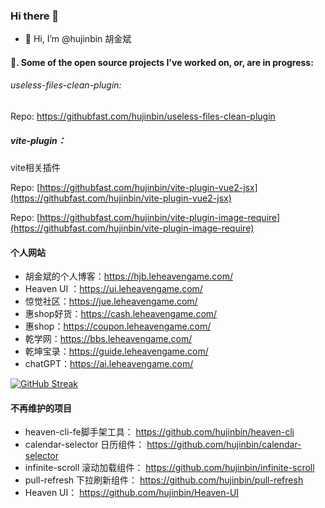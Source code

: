 ### Hi there 👋

- 👋 Hi, I’m @hujinbin 胡金斌
<!-- - 👀 I’m interested in ... -->
<!-- - 🌱 I’m currently learning ... -->
<!-- - 💞️ I’m looking to collaborate on ... -->
<!-- - 📫 How to reach me ... -->


#### 🔭. Some of the open source projects I've worked on, or, are in progress:


###### useless-files-clean-plugin:
Repo: https://githubfast.com/hujinbin/useless-files-clean-plugin


##### vite-plugin：
vite相关插件

Repo: [https://githubfast.com/hujinbin/vite-plugin-vue2-jsx](https://githubfast.com/hujinbin/vite-plugin-vue2-jsx)

Repo: [https://githubfast.com/hujinbin/vite-plugin-image-require](https://githubfast.com/hujinbin/vite-plugin-image-require)



#### 个人网站

* 胡金斌的个人博客：https://hjb.leheavengame.com/
* Heaven UI ：https://ui.leheavengame.com/
* 惊觉社区：https://jue.leheavengame.com/
* 惠shop好货：https://cash.leheavengame.com/
* 惠shop：https://coupon.leheavengame.com/
* 乾学网：https://bbs.leheavengame.com/
* 乾坤宝录：https://guide.leheavengame.com/
* chatGPT：https://ai.leheavengame.com/

<!---
hujinbin/hujinbin is a ✨ special ✨ repository because its `README.md` (this file) appears on your GitHub profile.
You can click the Preview link to take a look at your changes.
--->


[![GitHub Streak](https://github-readme-streak-stats.herokuapp.com?user=hujinbin&date_format=M%20j%5B%2C%20Y%5D)](https://git.io/streak-stats)

#### 不再维护的项目
* heaven-cli-fe脚手架工具： https://github.com/hujinbin/heaven-cli
* calendar-selector 日历组件： https://github.com/hujinbin/calendar-selector
* infinite-scroll 滚动加载组件： https://github.com/hujinbin/infinite-scroll
* pull-refresh 下拉刷新组件： https://github.com/hujinbin/pull-refresh
* Heaven UI：  https://github.com/hujinbin/Heaven-UI
